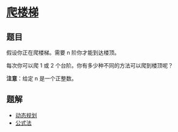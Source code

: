 # [爬楼梯](https://leetcode-cn.com/leetbook/read/top-interview-questions-easy/xn854d/)

## 题目

假设你正在爬楼梯。需要 n 阶你才能到达楼顶。

每次你可以爬 1 或 2 个台阶。你有多少种不同的方法可以爬到楼顶呢？

**注意**：给定 n 是一个正整数。

## 题解

+ [动态规划](./dp.md)
+ [公式法](./math.md)
